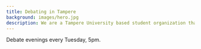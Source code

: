 ```yaml
---
title: Debating in Tampere
background: images/hero.jpg
description: We are a Tampere University based student organization that specializes in debating. We meet every Tuesday at 17.00 at PinniB, room number 5078. Tampere Debate Society is a member of FINDA, the Finnish Debating Association.
---
```

Debate evenings every Tuesday, 5pm.
